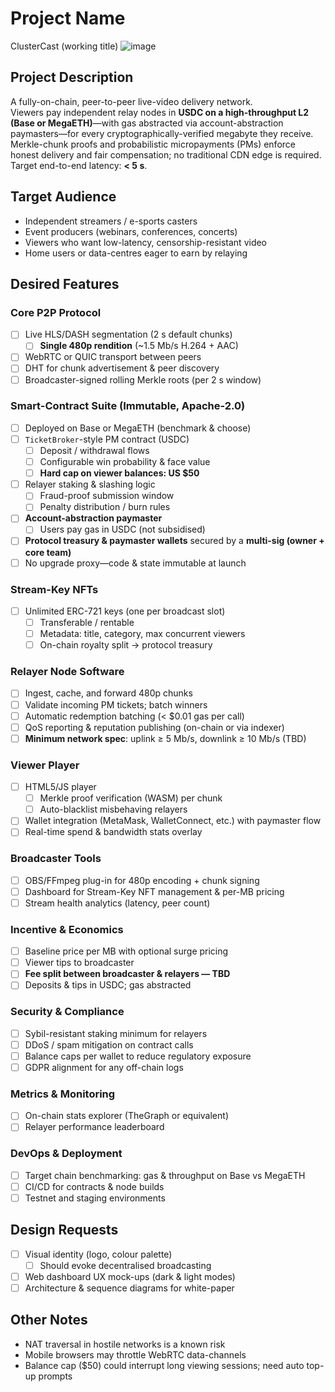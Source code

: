 # Project Name
ClusterCast (working title)
![image](https://github.com/user-attachments/assets/bfb38761-60d7-4228-b94d-0dbe9730cf3b)


## Project Description
A fully-on-chain, peer-to-peer live-video delivery network.  
Viewers pay independent relay nodes in **USDC on a high-throughput L2 (Base or MegaETH)**—with gas abstracted via account-abstraction paymasters—for every cryptographically-verified megabyte they receive.  
Merkle-chunk proofs and probabilistic micropayments (PMs) enforce honest delivery and fair compensation; no traditional CDN edge is required.  
Target end-to-end latency: **< 5 s**.

## Target Audience
- Independent streamers / e-sports casters  
- Event producers (webinars, conferences, concerts)  
- Viewers who want low-latency, censorship-resistant video  
- Home users or data-centres eager to earn by relaying  

## Desired Features
### Core P2P Protocol
- [ ] Live HLS/DASH segmentation (2 s default chunks)  
    - [ ] **Single 480p rendition** (~1.5 Mb/s H.264 + AAC)  
- [ ] WebRTC or QUIC transport between peers  
- [ ] DHT for chunk advertisement & peer discovery  
- [ ] Broadcaster-signed rolling Merkle roots (per 2 s window)  

### Smart-Contract Suite (Immutable, Apache-2.0)
- [ ] Deployed on Base or MegaETH (benchmark & choose)  
- [ ] `TicketBroker`-style PM contract (USDC)  
    - [ ] Deposit / withdrawal flows  
    - [ ] Configurable win probability & face value  
    - [ ] **Hard cap on viewer balances: US $50**  
- [ ] Relayer staking & slashing logic  
    - [ ] Fraud-proof submission window  
    - [ ] Penalty distribution / burn rules  
- [ ] **Account-abstraction paymaster**  
    - [ ] Users pay gas in USDC (not subsidised)  
- [ ] **Protocol treasury & paymaster wallets** secured by a **multi-sig
      (owner + core team)**  
- [ ] No upgrade proxy—code & state immutable at launch  

### Stream-Key NFTs
- [ ] Unlimited ERC-721 keys (one per broadcast slot)  
    - [ ] Transferable / rentable  
    - [ ] Metadata: title, category, max concurrent viewers  
    - [ ] On-chain royalty split → protocol treasury  

### Relayer Node Software
- [ ] Ingest, cache, and forward 480p chunks  
- [ ] Validate incoming PM tickets; batch winners  
- [ ] Automatic redemption batching (< $0.01 gas per call)  
- [ ] QoS reporting & reputation publishing (on-chain or via indexer)  
- [ ] **Minimum network spec**: uplink ≥ 5 Mb/s, downlink ≥ 10 Mb/s (TBD)  

### Viewer Player
- [ ] HTML5/JS player  
    - [ ] Merkle proof verification (WASM) per chunk  
    - [ ] Auto-blacklist misbehaving relayers  
- [ ] Wallet integration (MetaMask, WalletConnect, etc.) with paymaster flow  
- [ ] Real-time spend & bandwidth stats overlay  

### Broadcaster Tools
- [ ] OBS/FFmpeg plug-in for 480p encoding + chunk signing  
- [ ] Dashboard for Stream-Key NFT management & per-MB pricing  
- [ ] Stream health analytics (latency, peer count)  

### Incentive & Economics
- [ ] Baseline price per MB with optional surge pricing  
- [ ] Viewer tips to broadcaster  
- [ ] **Fee split between broadcaster & relayers — TBD**  
- [ ] Deposits & tips in USDC; gas abstracted  

### Security & Compliance
- [ ] Sybil-resistant staking minimum for relayers  
- [ ] DDoS / spam mitigation on contract calls  
- [ ] Balance caps per wallet to reduce regulatory exposure  
- [ ] GDPR alignment for any off-chain logs  

### Metrics & Monitoring
- [ ] On-chain stats explorer (TheGraph or equivalent)  
- [ ] Relayer performance leaderboard  

### DevOps & Deployment
- [ ] Target chain benchmarking: gas & throughput on Base vs MegaETH  
- [ ] CI/CD for contracts & node builds  
- [ ] Testnet and staging environments  

## Design Requests
- [ ] Visual identity (logo, colour palette)  
    - [ ] Should evoke decentralised broadcasting  
- [ ] Web dashboard UX mock-ups (dark & light modes)  
- [ ] Architecture & sequence diagrams for white-paper  

## Other Notes
- NAT traversal in hostile networks is a known risk  
- Mobile browsers may throttle WebRTC data-channels  
- Balance cap ($50) could interrupt long viewing sessions; need auto top-up prompts  
